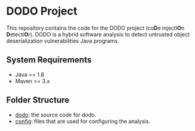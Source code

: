 # DODO Project

This repository contains the code for the DODO project (co**D**e injecti**O**n **D**etecti**O**r).  DODO is a hybrid software analysis to detect untrusted object deserialization vulnerabilities Java programs. 

## System Requirements 
- Java == 1.8
- Maven >= 3.x


## Folder Structure

- [dodo](dodo): the source code for dodo. 
- [config](config): files that are used for configuring the analysis.

